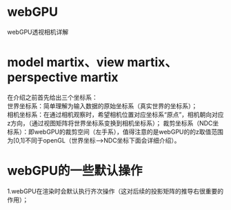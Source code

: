 # webGPU
webGPU透视相机详解

# model martix、view martix、perspective martix
在介绍之前首先给出三个坐标系：  
世界坐标系：简单理解为输入数据的原始坐标系（真实世界的坐标系）；  
相机坐标系：在通过相机观察时，希望相机位置对应坐标系“原点”，相机朝向对应z方向，（通过视图矩阵将世界坐标系变换到相机坐标系）；
裁剪坐标系（NDC坐标系）：即webGPU的裁剪空间（左手系），值得注意的是webGPU的的z取值范围为[0,1]不同于openGL（世界坐标-->NDC坐标下面会详细介绍）。
# webGPU的一些默认操作
1.webGPU在渲染时会默认执行齐次操作（这对后续的投影矩阵的推导右很重要的作用）；
